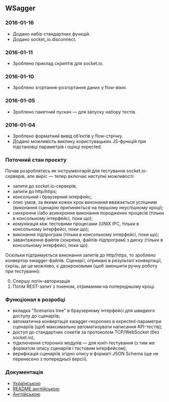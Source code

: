 ## WSagger 

### 2016-01-16

* Додано набір стандартних функцій.
* Додано socket_io.disconnect.

### 2016-01-11

* Зроблено приклад скриптів для socket.io.

### 2016-01-10

* Зроблено згортання-розгортання даних у flow-вікні.

### 2016-01-05

* Зроблено пакетний пускач — для запуску набору тестів.

### 2016-01-04

* Зроблено форматний вивід обʼєктів у flow-стрічку.
* Додано можливість виклику користувацьких JS-функцій при підстановці параметрів і оцінці expected.


### Поточний стан проєкту

Почав розроблятись як інструментарій для тестування socket.io-серверів, але виріс — тепер включає наступні можливості:

* запити до socket.io-серверів;
* запити до http/https; 
* консольний і браузерний інтерфейс;
* опис умов, за якими кожен крок виконання вважається успішним (виконання сценарію припиняється на першому неуспішному кроці);
* синхронне і/або асинхронне виконання породжених процесів (тільки в консольному інтерфейсі, поки що);
* комунікація між тестовими процесами (UNIX IPC, тільки в консольному інтерфейсі, поки що);
* виконання підпрограм (тільки в консольному інтерфейсі, поки що);
* завантаження файлів (зокрема, файлів-підпрограм) з диску (тільки в консольному інтерфейсі, поки що).

Оскільки підтримується виконання запитів до http/https, то зроблено конвертор swagger-файлів. Сценарії, отримані в результаті конвертації, скрізь, де це можливо, є двокроковими (щоб зменшити ручну роботу при тестуванні):

0. Спершу логін-авторизація
1. Потім REST-запит з токеном, отриманим на попередньому кроці.
   

### Функціонал в розробці 

* вкладка "Scenarios tree" в браузерному інтерфейсі для швидкого доступу до сценаріїв;
* автоматична конвертація swagger-responses в expected-параметри сценаріїв (щоб максимально автоматизувати написання API-тестів);
* доступ до стандартних сокетів за протоколом TCP/WebSocket (без socket.io);
* підключення сторонніх модулів — для юніт-тестування (з тим же форматом опису сценаріїв і тестовим інтерфейсом);
* верифікація сценаріїв згідно опису в форматі JSON Schema (ще не перенесено з попередньої версії).
   

### Документація

* [Українською](./manual.md)   
* [README англійською](./readme.en.md)
* [Англійською](./manual.en.md)

